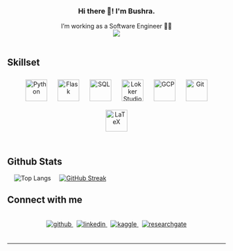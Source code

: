 ### <div align="center">Hi there 👋! I'm Bushra.</div>  
<div align="center">
  I’m working as a Software Engineer 👨‍💻
 </div>  
<div align="center">
<img src="https://komarev.com/ghpvc/?username=bushra-rafia&&style=flat-square" align="center" />
</div>  
<br/>  


## Skillset  
<div align="center">  
<a href="https://www.python.org/" target="_blank"><img style="margin: 10px" src="https://profilinator.rishav.dev/skills-assets/python-original.svg" alt="Python" height="50" /></a>  
<a href="https://flask.palletsprojects.com/" target="_blank"><img style="margin: 10px" src="https://profilinator.rishav.dev/skills-assets/flask.png" alt="Flask" height="50" /></a>  
<a href="https://cloud.google.com/bigquery" target="_blank"><img style="margin: 10px" src="https://upload.wikimedia.org/wikipedia/commons/8/87/Sql_data_base_with_logo.png" alt="SQL" height="50" /></a> 
<a href="https://lookerstudio.google.com/" target="_blank"><img style="margin: 10px" src="https://www.cdata.com/connect/integrations/datastudio/img/icon.png" alt="Lokker Studio" height="50" /></a> 
<a href="https://cloud.google.com/" target="_blank"><img style="margin: 10px" src="https://profilinator.rishav.dev/skills-assets/google_cloud-icon.svg" alt="GCP" height="50" /></a>  
<a href="https://github.com/" target="_blank"><img style="margin: 10px" src="https://profilinator.rishav.dev/skills-assets/git-scm-icon.svg" alt="Git" height="50" /></a>  
<a href="https://www.latex-project.org/" target="_blank"><img style="margin: 10px" src="https://cdn.overleaf.com/img/ol-brand/overleaf_og_logo.png" alt="LaTeX" height="50" /></a> 
</div>
<br/>  


## Github Stats 
 &nbsp;  &nbsp; ![Top Langs](https://github-readme-stats.vercel.app/api/top-langs/?username=bushra-rafia&hide_progress=true) &nbsp;  &nbsp;
<a href="https://git.io/streak-stats"><img src="https://streak-stats.demolab.com?user=bushra-rafia&theme=transparent&mode=yearly" alt="GitHub Streak"/></a>
<br/> 



## Connect with me  
<br/>
<div align="center">
<a href="https://github.com/bushra-rafia" target="_blank">
<img src=https://img.shields.io/badge/github-%2324292e.svg?&style=for-the-badge&logo=github&logoColor=white alt=github style="margin-bottom: 5px;" />
</a> &nbsp; 
<a href="https://linkedin.com/in/bushra-rafia-chowdhury" target="_blank">
<img src=https://img.shields.io/badge/linkedin-%231E77B5.svg?&style=for-the-badge&logo=linkedin&logoColor=white alt=linkedin style="margin-bottom: 5px;" />
</a> &nbsp; 
<a href="https://www.kaggle.com/bushrarafiachowdhury" target="_blank">
<img src=https://img.shields.io/badge/kaggle-%2344BAE8.svg?&style=for-the-badge&logo=kaggle&logoColor=white alt=kaggle style="margin-bottom: 5px;" />
</a> &nbsp; 
<a href="https://www.researchgate.net/profile/Bushra-Rafia-Chowdhury" target="_blank">
<img src=https://upload.wikimedia.org/wikipedia/commons/thumb/5/5e/ResearchGate_icon_SVG.svg/32px-ResearchGate_icon_SVG.svg.png?20201217223315?&style=for-the-badge&logo=researchgate&logoColor=white alt=researchgate style="margin-bottom: 5px;" />
</a>
</div> 
<br/>  

----
